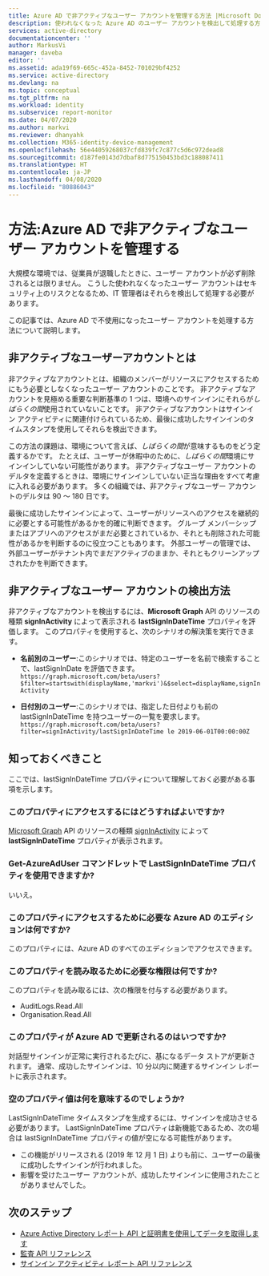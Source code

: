 ```yaml
---
title: Azure AD で非アクティブなユーザー アカウントを管理する方法 |Microsoft Docs
description: 使われなくなった Azure AD のユーザー アカウントを検出して処理する方法について説明します
services: active-directory
documentationcenter: ''
author: MarkusVi
manager: daveba
editor: ''
ms.assetid: ada19f69-665c-452a-8452-701029bf4252
ms.service: active-directory
ms.devlang: na
ms.topic: conceptual
ms.tgt_pltfrm: na
ms.workload: identity
ms.subservice: report-monitor
ms.date: 04/07/2020
ms.author: markvi
ms.reviewer: dhanyahk
ms.collection: M365-identity-device-management
ms.openlocfilehash: 56e44059268037cfd839fc7c877c5d6c972dead8
ms.sourcegitcommit: d187fe0143d7dbaf8d775150453bd3c188087411
ms.translationtype: HT
ms.contentlocale: ja-JP
ms.lasthandoff: 04/08/2020
ms.locfileid: "80886043"
---
```

# <a name="how-to-manage-inactive-user-accounts-in-azure-ad"></a>方法:Azure AD で非アクティブなユーザー アカウントを管理する

大規模な環境では、従業員が退職したときに、ユーザー アカウントが必ず削除されるとは限りません。 こうした使われなくなったユーザー アカウントはセキュリティ上のリスクとなるため、IT 管理者はそれらを検出して処理する必要があります。

この記事では、Azure AD で不使用になったユーザー アカウントを処理する方法について説明します。 

## <a name="what-are-inactive-user-accounts"></a>非アクティブなユーザーアカウントとは

非アクティブなアカウントとは、組織のメンバーがリソースにアクセスするためにもう必要としなくなったユーザー アカウントのことです。 非アクティブなアカウントを見極める重要な判断基準の 1 つは、環境へのサインインにそれらが*しばらくの間*使用されていないことです。 非アクティブなアカウントはサインイン アクティビティに関連付けられているため、最後に成功したサインインのタイムスタンプを使用してそれらを検出できます。 

この方法の課題は、環境について言えば、*しばらくの間*が意味するものをどう定義するかです。 たとえば、ユーザーが休暇中のために、*しばらくの間*環境にサインインしていない可能性があります。 非アクティブなユーザー アカウントのデルタを定義するときは、環境にサインインしていない正当な理由をすべて考慮に入れる必要があります。 多くの組織では、非アクティブなユーザー アカウントのデルタは 90 ～ 180 日です。 

最後に成功したサインインによって、ユーザーがリソースへのアクセスを継続的に必要とする可能性があるかを的確に判断できます。  グループ メンバーシップまたはアプリへのアクセスがまだ必要とされているか、それとも削除された可能性があるかを判断するのに役立つこともあります。 外部ユーザーの管理では、外部ユーザーがテナント内でまだアクティブのままか、それともクリーンアップされたかを判断できます。 

    
## <a name="how-to-detect-inactive-user-accounts"></a>非アクティブなユーザー アカウントの検出方法

非アクティブなアカウントを検出するには、**Microsoft Graph** API のリソースの種類 **signInActivity** によって表示される **lastSignInDateTime** プロパティを評価します。 このプロパティを使用すると、次のシナリオの解決策を実行できます。

- **名前別のユーザー**:このシナリオでは、特定のユーザーを名前で検索することで、lastSignInDate を評価できます。`https://graph.microsoft.com/beta/users?$filter=startswith(displayName,'markvi')&$select=displayName,signInActivity`

- **日付別のユーザー**:このシナリオでは、指定した日付よりも前の lastSignInDateTime を持つユーザーの一覧を要求します。 `https://graph.microsoft.com/beta/users?filter=signInActivity/lastSignInDateTime le 2019-06-01T00:00:00Z`






## <a name="what-you-need-to-know"></a>知っておくべきこと

ここでは、lastSignInDateTime プロパティについて理解しておく必要がある事項を示します。

### <a name="how-can-i-access-this-property"></a>このプロパティにアクセスするにはどうすればよいですか?

[Microsoft Graph](https://docs.microsoft.com/graph/overview?view=graph-rest-beta#whats-in-microsoft-graph) API のリソースの種類 [signInActivity](https://docs.microsoft.com/graph/api/resources/signinactivity?view=graph-rest-beta) によって **lastSignInDateTime** プロパティが表示されます。   

### <a name="is-the-lastsignindatetime-property-available-through-the-get-azureaduser-cmdlet"></a>Get-AzureAdUser コマンドレットで LastSignInDateTime プロパティを使用できますか?

いいえ。

### <a name="what-edition-of-azure-ad-do-i-need-to-access-the-property"></a>このプロパティにアクセスするために必要な Azure AD のエディションは何ですか?

このプロパティには、Azure AD のすべてのエディションでアクセスできます。

### <a name="what-permission-do-i-need-to-read-the-property"></a>このプロパティを読み取るために必要な権限は何ですか?

このプロパティを読み取るには、次の権限を付与する必要があります。 

- AuditLogs.Read.All
- Organisation.Read.All  


### <a name="when-does-azure-ad-update-the-property"></a>このプロパティが Azure AD で更新されるのはいつですか?

対話型サインインが正常に実行されるたびに、基になるデータ ストアが更新されます。 通常、成功したサインインは、10 分以内に関連するサインイン レポートに表示されます。
 

### <a name="what-does-a-blank-property-value-mean"></a>空のプロパティ値は何を意味するのでしょうか?

LastSignInDateTime タイムスタンプを生成するには、サインインを成功させる必要があります。 LastSignInDateTime プロパティは新機能であるため、次の場合は lastSignInDateTime プロパティの値が空になる可能性があります。

- この機能がリリースされる (2019 年 12 月 1 日) よりも前に、ユーザーの最後に成功したサインインが行われました。
- 影響を受けたユーザー アカウントが、成功したサインインに使用されたことがありませんでした。

## <a name="next-steps"></a>次のステップ

* [Azure Active Directory レポート API と証明書を使用してデータを取得します](tutorial-access-api-with-certificates.md)
* [監査 API リファレンス](https://developer.microsoft.com/graph/docs/api-reference/beta/resources/directoryaudit) 
* [サインイン アクティビティ レポート API リファレンス](https://developer.microsoft.com/graph/docs/api-reference/beta/resources/signin)
